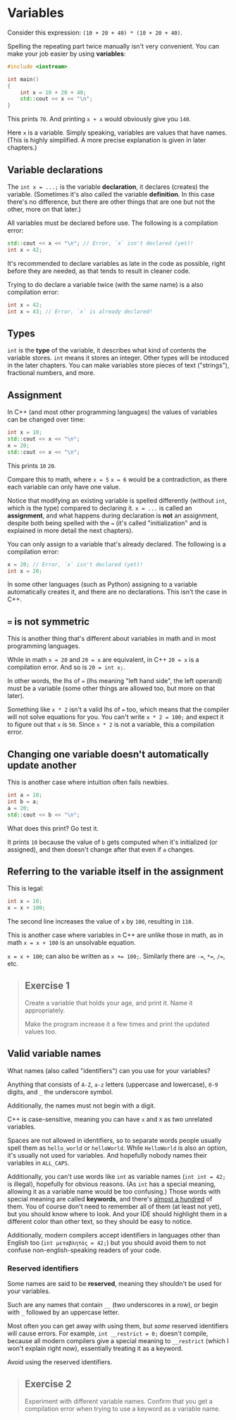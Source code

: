# Variables

Consider this expression: `(10 + 20 + 40) * (10 + 20 + 40)`.

Spelling the repeating part twice manually isn't very convenient. You can make your job easier by using **variables**:

```cpp
#include <iostream>

int main()
{
    int x = 10 + 20 + 40;
    std::cout << x << "\n";
}
```
This prints `70`. And printing `x + x` would obviously give you `140`.

Here `x` is a variable. Simply speaking, variables are values that have names. (This is highly simplified. A more precise explanation is given in later chapters.)

## Variable declarations

The `int x = ...;` is the variable **declaration**, it declares (creates) the variable. (Sometimes it's also called the variable **definition**. In this case there's no difference, but there are other things that are one but not the other, more on that later.)

All variables must be declared before use. The following is a compilation error:
```cpp
std::cout << x << "\n"; // Error, `x` isn't declared (yet)!
int x = 42;
```
It's recommended to declare variables as late in the code as possible, right before they are needed, as that tends to result in cleaner code.

Trying to do declare a variable twice (with the same name) is a also compilation error:
```cpp
int x = 42;
int x = 43; // Error, `x` is already declared!
```

## Types

`int` is the **type** of the variable, it describes what kind of contents the variable stores. `int` means it stores an integer. Other types will be intoduced in the later chapters. You can make variables store pieces of text ("strings"), fractional numbers, and more.

## Assignment

In C++ (and most other programming languages) the values of variables can be changed over time:

```cpp
int x = 10;
std::cout << x << "\n";
x = 20;
std::cout << x << "\n";
```
This prints `10` `20`.

Compare this to math, where `x = 5` `x = 6` would be a contradiction, as there each variable can only have one value.

Notice that modifying an existing variable is spelled differently (without `int`, which is the type) compared to declaring it. `x = ...` is called an **assignment**, and what happens during declaration is **not** an assignment, despite both being spelled with the `=` (it's called "initialization" and is explained in more detail the next chapters).

You can only assign to a variable that's already declared. The following is a compilation error:
```cpp
x = 20; // Error, `x` isn't declared (yet)!
int x = 20;
```
In some other languages (such as Python) assigning to a variable automatically creates it, and there are no declarations. This isn't the case in C++.

## `=` is not symmetric

This is another thing that's different about variables in math and in most programming languages.

While in math `x = 20` and `20 = x` are equivalent, in C++ `20 = x` is a compilation error. And so is `20 = int x;`.

In other words, the lhs of `=` (lhs meaning "left hand side", the left operand) must be a variable (some other things are allowed too, but more on that later).

Something like `x * 2` isn't a valid lhs of `=` too, which means that the compiler will not solve equations for you. You can't write `x * 2 = 100;` and expect it to figure out that `x` is `50`. Since `x * 2` is not a variable, this a compilation error.

## Changing one variable doesn't automatically update another

This is another case where intuition often fails newbies.

```cpp
int a = 10;
int b = a;
a = 20;
std::cout << b << "\n";
```
What does this print? Go test it.

It prints `10` because the value of `b` gets computed when it's initialized (or assigned), and then doesn't change after that even if `a` changes.

## Referring to the variable itself in the assignment

This is legal:
```cpp
int x = 10;
x = x + 100;
```
The second line increases the value of `x` by `100`, resulting in `110`.

This is another case where variables in C++ are unlike those in math, as in math `x = x + 100` is an unsolvable equation.

`x = x + 100`; can also be written as `x += 100;`. Similarly there are `-=`, `*=`, `/=`, etc.

> ## Exercise 1
>
> Create a variable that holds your age, and print it. Name it appropriately.
>
> Make the program increase it a few times and print the updated values too.

## Valid variable names

What names (also called "identifiers") can you use for your variables?

Anything that consists of `A-Z`, `a-z` letters (uppercase and lowercase), `0-9` digits, and `_` the underscore symbol.

Additionally, the names must not begin with a digit.

C++ is case-sensitive, meaning you can have `x` and `X` as two unrelated variables.

Spaces are not allowed in identifiers, so to separate words people usually spell them as `hello_world` or `helloWorld`. While `HelloWorld` is also an option, it's usually not used for variables. And hopefully nobody names their variables in `ALL_CAPS`.

Additionally, you can't use words like `int` as variable names (`int int = 42;` is illegal), hopefully for obvious reasons. (As `int` has a special meaning, allowing it as a variable name would be too confusing.) Those words with special meaning are called **keywords**, and there's [almost a hundred](https://en.cppreference.com/w/cpp/keyword) of them. You of course don't need to remember all of them (at least not yet), but you should know where to look. And your IDE should highlight them in a different color than other text, so they should be easy to notice.

Additionally, modern compilers accept identifiers in languages other than English too (`int μεταβλητός = 42;`) but you should avoid them to not confuse non-english-speaking readers of your code.

### Reserved identifiers

Some names are said to be **reserved**, meaning they shouldn't be used for your variables.

Such are any names that contain `__` (two underscores in a row), or begin with `_` followed by an uppercase letter.

Most often you can get away with using them, but *some* reserved identifiers will cause errors. For example, `int __restrict = 0;` doesn't compile, because all modern compilers give a special meaning to `__restrict` (which I won't explain right now), essentially treating it as a keyword.

Avoid using the reserved identifiers.

> ## Exercise 2
>
> Experiment with different variable names. Confirm that you get a compilation error when trying to use a keyword as a variable name.
